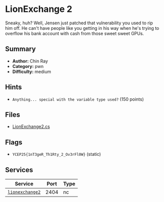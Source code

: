 # LionExchange 2
Sneaky, huh? Well, Jensen just patched that vulnerability you used to rip him off. He can't have people like you getting in his way when he's trying to overflow his bank account with cash from those sweet sweet GPUs.

## Summary
- **Author:** Chin Ray
- **Category:** pwn
- **Difficulty:** medium 


## Hints
- `Anything... special with the variable type used?` (150 points)

## Files
- [LionExchange2.cs](dist\LionExchange2.cs)

## Flags
- `YCEP25{1nT3geR_Th1Rty_2_Ov3rFl0W}` (static)

## Services
| Service | Port | Type |
| ------- | ---- | ---- |
| [`lionexchange2`](service\lionexchange2) | 2404 | nc |
